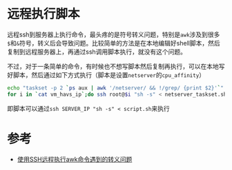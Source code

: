 # 远程执行脚本

远程ssh到服务器上执行命令，最头疼的是符号转义问题，特别是`awk`涉及到很多`$`和`&`符号，转义后会导致问题。比较简单的方法是在本地编辑好shell脚本，然后复制到远程服务器上，再通过ssh调用脚本执行，就没有这个问题。

不过，对于一条简单的命令，有时候也不想写脚本然后复制再执行，可以在本地写好脚本，然后通过如下方式执行（脚本是设置`netserver`的`cpu_affinity`）

```bash
echo "taskset -p 2 `ps aux | awk '/netserver/ && !/grep/ {print $2}'`" > netserver_taskset.sh
for i in `cat vm_havs_ip`;do ssh root@$i "sh -s" < netserver_taskset.sh;done
```

即脚本可以通过`ssh SERVER_IP "sh -s" < script.sh`来执行

# 参考

* [使用SSH远程执行awk命令遇到的转义问题](http://bbs.chinaunix.net/thread-4134845-1-1.html)